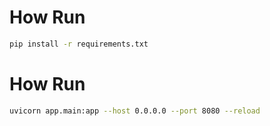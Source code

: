 # How Run 
```sh
pip install -r requirements.txt 
```






# How Run 
```sh 
uvicorn app.main:app --host 0.0.0.0 --port 8080 --reload 
```